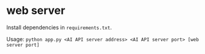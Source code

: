 # web server

Install dependencies in `requirements.txt`.

Usage: `python app.py <AI API server address> <AI API server port> [web server port]`
